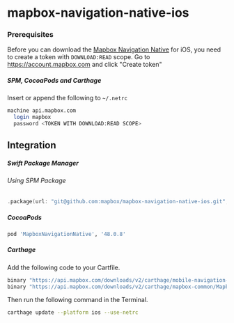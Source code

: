 # mapbox-navigation-native-ios

### Prerequisites

Before you can download the [Mapbox Navigation Native](https://github.com/mapbox/mapbox-navigation-native) for iOS, you need to create a token with `DOWNLOAD:READ` scope.
Go to https://account.mapbox.com and click "Create token"

##### SPM, CocoaPods and Carthage
Insert or append the following to `~/.netrc`

```bash
machine api.mapbox.com
  login mapbox
  password <TOKEN WITH DOWNLOAD:READ SCOPE>
```

## Integration

##### Swift Package Manager

###### Using SPM Package

```swift
.package(url: "git@github.com:mapbox/mapbox-navigation-native-ios.git", from: "48.0.8"),
```

##### CocoaPods

```ruby
pod 'MapboxNavigationNative', '48.0.8'
```

##### Carthage

Add the following code to your Cartfile.

```bash
binary "https://api.mapbox.com/downloads/v2/carthage/mobile-navigation-native/MapboxNavigationNative.json" == 48.0.8
binary "https://api.mapbox.com/downloads/v2/carthage/mapbox-common/MapboxCommon-ios.json" == 11.0.2
```

Then run the following command in the Terminal.
```bash
carthage update --platform ios --use-netrc
```
